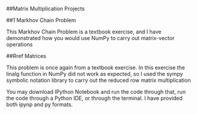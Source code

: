 ##Matrix Multiplication Projects

##1 Markhov Chain Problem

This Markhov Chain Problem is a textbook exercise, and I have demonstrated how you would use NumPy to carry out matrix-vector operations

##Rref Matrices

This problem is once again from a textbook exercise. In this exercise the linalg function in NumPy did not work as expected, so I used the sympy
symbolic notation library to carry out the reduced row matrix multiplication

You may download IPython Notebook and run the code through that, run the code through a Python IDE, or through the terminal. I have provided both ipynp and py formats.